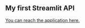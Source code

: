 ## My first Streamlit API

[You can reach the application here.](https://share.streamlit.io/sebasespon/api-forecast-stocks/main/main.py)

